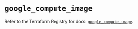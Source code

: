 # `google_compute_image`

Refer to the Terraform Registry for docs: [`google_compute_image`](https://registry.terraform.io/providers/hashicorp/google-beta/5.38.0/docs/resources/google_compute_image).
